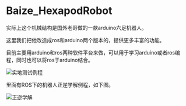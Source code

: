 # Baize_HexapodRobot

实际上这个机械结构是国外老哥做的一款arduino六足机器人。

这里我们把他改造成ros和arduino两个版本的，提供更多丰富的功能。

目前主要用arduino和ros两种软件平台来做，可以用于学习arduino或者ros编程，同时也可以将ros于arduino结合。

![实地测试例程](https://github.com/Allen953/Baize_HexapodRobot_ROS/blob/main/7.Photos%20%26%20Videos/Baize_HexapodRobot_ROS.gif)

里面有ROS下的机器人正逆学解例程，如下图。

![正逆学解]()
